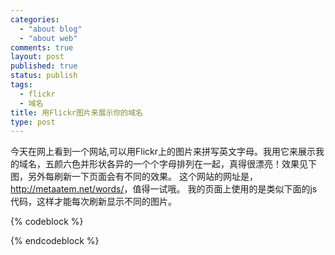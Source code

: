 ```yaml
--- 
categories: 
  - "about blog"
  - "about web"
comments: true
layout: post
published: true
status: publish
tags: 
  - flickr
  - 域名
title: 用Flickr图片来展示你的域名
type: post
---
```

今天在网上看到一个网站,可以用Flickr上的图片来拼写英文字母。我用它来展示我的域名，五颜六色并形状各异的一个个字母排列在一起，真得很漂亮！效果见下图，另外每刷新一下页面会有不同的效果。
这个网站的网址是，<a href="http://metaatem.net/words/" target="_blank">http://metaatem.net/words/</a>，值得一试哦。
我的页面上使用的是类似下面的js代码，这样才能每次刷新显示不同的图片。


{% codeblock %}

<script type="text/javascript" src="<a href="http://metaatem.net/spell.php?picsize=s&amp;string=hopes4.me%22">http://metaatem.net/spell.php?picsize=s&amp;string=hopes4.me"</a>></script>

{% endcodeblock %}

<!--more-->

<script src="http://metaatem.net/spell.php?picsize=s&string=hopes4.me" type="text/javascript"></script>
